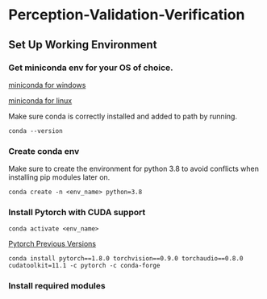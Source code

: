# Perception-Validation-Verification

## Set Up Working Environment

### Get miniconda env for your OS of choice.

[miniconda for windows](https://docs.conda.io/en/latest/miniconda.html)

[miniconda for linux](https://docs.conda.io/projects/conda/en/latest/user-guide/install/linux.html)

Make sure conda is correctly installed and added to path by running.
```
conda --version 
```
### Create conda env

Make sure to create the environment for python 3.8 to avoid conflicts when installing pip modules later on.
```
conda create -n <env_name> python=3.8
```

### Install Pytorch with CUDA support

```
conda activate <env_name>
```
[Pytorch Previous Versions](https://pytorch.org/get-started/previous-versions/)

```
conda install pytorch==1.8.0 torchvision==0.9.0 torchaudio==0.8.0 cudatoolkit=11.1 -c pytorch -c conda-forge
```

### Install required modules